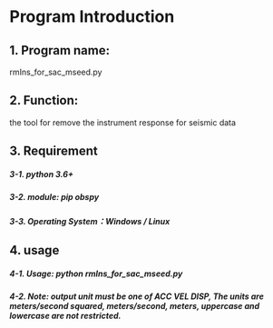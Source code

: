 # Program Introduction
## 1. Program name:
rmIns_for_sac_mseed.py

## 2. Function:
the tool for remove the instrument response for seismic data

## 3. Requirement
  ##### 3-1.  python 3.6+
  ##### 3-2.  module: pip obspy
  ##### 3-3.  Operating System：Windows / Linux

## 4. usage
  ##### 4-1.  Usage: python rmIns_for_sac_mseed.py <path to SAC or MSEED> <path to StationXML file> <output unit>
  ##### 4-2.  Note: output unit must be one of ACC VEL DISP, The units are meters/second squared, meters/second, meters, uppercase and lowercase are not restricted.
